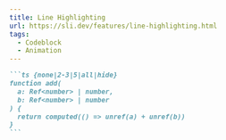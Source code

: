 ```yaml
---
title: Line Highlighting
url: https://sli.dev/features/line-highlighting.html
tags:
  - Codeblock
  - Animation
---
```


````md
```ts {none|2-3|5|all|hide}
function add(
  a: Ref<number> | number,
  b: Ref<number> | number
) {
  return computed(() => unref(a) + unref(b))
}
```
````